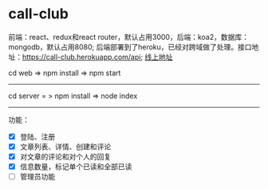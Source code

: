 # call-club
前端：react、redux和react router，默认占用3000，后端：koa2，数据库：mongodb，默认占用8080;
后端部署到了heroku，已经对跨域做了处理。接口地址：https://call-club.herokuapp.com/api;
[线上地址](https://shiyangzhaoa.github.io/call-club-web/#/)

cd web => npm install => npm start
****
cd server = > npm install => node index
****
功能：
- [x] 登陆、注册
- [x] 文章列表、详情、创建和评论
- [x] 对文章的评论和对个人的回复
- [x] 信息数量，标记单个已读和全部已读
- [ ] 管理员功能

